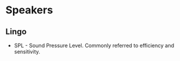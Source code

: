 # Speakers

## Lingo

* SPL - Sound Pressure Level. Commonly referred to efficiency and sensitivity.

